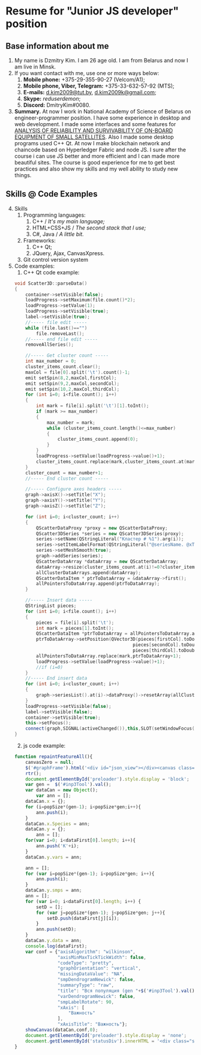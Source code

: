 # Resume for "Junior JS developer" position
## Base information about me
1. My name is Dzmitry Kim. I am 26 age old. I am from Belarus and now I am live in Minsk.
2. If you want contact with me, use one or more ways below:
    1. **Mobile phone:** +375-29-355-90-27 (Velcom/A1);
    2. **Mobile phone, Viber, Telegram:** +375-33-632-57-92 (MTS);
    3. **E-mails:** d.kim2009@tut.by, d.kim2009k@gmail.com;
    4. **Skype:** *reduserdemon*;
    5. **Discord:** DmitryKim#0080.
3. **Summary.** At now I work in National Academy of Science of Belarus on engineer-programmer position. I have some experience in desktop and web development. I made some interfaces and some features for [ANALYSIS OF RELIABILITY 
AND SURVIVABILITY OF ON-BOARD EQUIPMENT OF SMALL SATELLITES](https://journals.ssau.ru/index.php/vestnik/article/view/5624). Also I made some desktop programs used C++ Qt. At now I make blockchain network and chaincode based on Hyperledger Fabric and node JS. I sure after the course i can use JS better and more efficient and I can made more beautiful sites. The course is good experience for me to get best practices and also show my skills and my well ability to study new things.
## Skills @ Code Examples
4. Skills
    1. Programming languages:
        1. C++ / *It's my main language;*
        2. HTML+CSS+JS / *The second stack that I use;*
        3. C#, Java / *A little bit.*
    2. Frameworks:
        1. C++ Qt;
        2. JQuery, Ajax, CanvasXpress.
    3. Git control version system
5. Code examples:
    1. C++ Qt code example:
    ```cpp
    void Scatter3D::parseData()
    {
        container->setVisible(false);
        loadProgress->setMaximum(file.count()*2);
        loadProgress->setValue(1);
        loadProgress->setVisible(true);
        label->setVisible(true);
        //----- file edit -----
        while (file.last()=="")
            file.removeLast();
        //----- end file edit -----
        removeAllSeries();

        //----- Get cluster count -----
        int max_number = 0;
        cluster_items_count.clear();
        maxCol = file[0].split('\t').count()-1;
        emit setSpin(8,2,maxCol,firstCol);
        emit setSpin(9,2,maxCol,secondCol);
        emit setSpin(10,2,maxCol,thirdCol);
        for (int i=0; i<file.count(); i++)
        {
            int mark = file[i].split('\t')[1].toInt();
            if (mark >= max_number)
            {
                max_number = mark;
                while (cluster_items_count.length()<=max_number)
                {
                    cluster_items_count.append(0);
                }
            }
            loadProgress->setValue(loadProgress->value()+1);
            cluster_items_count.replace(mark,cluster_items_count.at(mark)+1);
        }
        cluster_count = max_number+1;
        //----- End cluster count -----

        //----- Configure axes headers -----
        graph->axisX()->setTitle("X");
        graph->axisY()->setTitle("Y");
        graph->axisZ()->setTitle("Z");

        for (int i=0; i<cluster_count; i++)
        {
            QScatterDataProxy *proxy = new QScatterDataProxy;
            QScatter3DSeries *series = new QScatter3DSeries(proxy);
            series->setName(QStringLiteral("Кластер # %1").arg(i));
            series->setItemLabelFormat(QStringLiteral("@seriesName. @xTitle: @xLabel @yTitle: @yLabel @zTitle: @zLabel"));
            series->setMeshSmooth(true);
            graph->addSeries(series);
            QScatterDataArray *dataArray = new QScatterDataArray;
            dataArray->resize(cluster_items_count.at(i)!=0?cluster_items_count.at(i):1);
            allClusterDataArrays.append(dataArray);
            QScatterDataItem * ptrToDataArray = &dataArray->first();
            allPointersToDataArray.append(ptrToDataArray);
        }

        //----- Insert data -----
        QStringList pieces;
        for (int i=0; i<file.count(); i++)
        {
            pieces = file[i].split('\t');
            int mark = pieces[1].toInt();
            QScatterDataItem *ptrToDataArray = allPointersToDataArray.at(mark);
            ptrToDataArray->setPosition(QVector3D(pieces[firstCol].toDouble(),
                                                pieces[secondCol].toDouble(),
                                                pieces[thirdCol].toDouble()));
            allPointersToDataArray.replace(mark,ptrToDataArray+1);
            loadProgress->setValue(loadProgress->value()+1);
            //if (i=0)
        }
        //----- End insert data
        for (int i=0; i<cluster_count; i++)
        {
            graph->seriesList().at(i)->dataProxy()->resetArray(allClusterDataArrays.at(i));
        }
        loadProgress->setVisible(false);
        label->setVisible(false);
        container->setVisible(true);
        this->setFocus();
        connect(graph,SIGNAL(activeChanged()),this,SLOT(setWindowFocus()));
    }
    ```
    2. js code example:
    ```javascript
    function repaintFeatureAll(){
        canvasZero = null;
        $('#graphFrame').html('<div id="json_view"></div><canvas class="canvas0" id="canvas0">');
        rtr();
        document.getElementById('preloader').style.display = 'block';
        var gen =  $('#inp3Tool').val();
        var dataCan = new Object();
            var ann = [];
        dataCan.x = {};
        for (i=popSize*(gen-1); i<popSize*gen;i++){
            ann.push(i);
        }
        dataCan.x.Species = ann;
        dataCan.y = {};
            ann = [];
        for(var i=0; i<dataFirst[0].length; i++){
            ann.push('K'+i);
        }
        dataCan.y.vars = ann;

        ann = [];
        for (var i=popSize*(gen-1); i<popSize*gen; i++){
            ann.push(i);
        }
        dataCan.y.smps = ann;
        ann = [];
        for (var i=0; i<dataFirst[0].length; i++) {
            setD = [];
            for (var j=popSize*(gen-1); j<popSize*gen; j++){
                setD.push(dataFirst[j][i]);
            }
            ann.push(setD);
        }
        dataCan.y.data = ann;
        console.log(dataFirst);
        var conf = {"axisAlgorithm": "wilkinson",
                    "axisMinMaxTickTickWidth": false,
                    "codeType": "pretty",
                    "graphOrientation": "vertical",
                    "missingDataValue": "NA",
                    "smpDendrogramNewick": false,
                    "summaryType": "raw",
                    "title": "Вся популяция (gen "+$('#inp3Tool').val()+")",
                    "varDendrogramNewick": false,
                    "smpLabelRotate": 90,
                    "xAxis": [
                        "Важность"
                    ],
                    "xAxisTitle": "Важность"};
        showCanvas(dataCan,conf,0); 
        document.getElementById('preloader').style.display = 'none';
        document.getElementById('statusDiv').innerHTML = '<div class="statusText">'+'FSGUI'+'</div><div class="statusSeparator">|</div><div class="statusText">'+'Вся популяция'+'</div><div class="statusSeparator">|</div><div class="statusText">'+'Генерация '+$('#inp3Tool').val()+' из '+maxStep+'</div>';
    }
    ```
    
